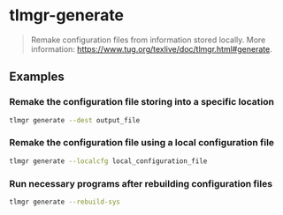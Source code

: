 # tlmgr-generate

> Remake configuration files from information stored locally. More information: <https://www.tug.org/texlive/doc/tlmgr.html#generate>.

## Examples

### Remake the configuration file storing into a specific location

```bash
tlmgr generate --dest output_file
```

### Remake the configuration file using a local configuration file

```bash
tlmgr generate --localcfg local_configuration_file
```

### Run necessary programs after rebuilding configuration files

```bash
tlmgr generate --rebuild-sys
```
